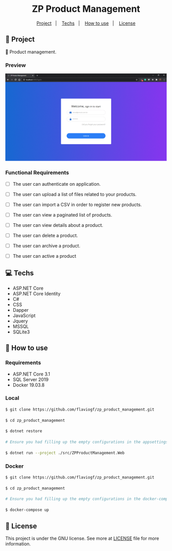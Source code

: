 <h1 align="center">
  ZP Product Management
</h1>

<p align="center">
  <a href="#rocket-project">Project</a>&nbsp;&nbsp;&nbsp;|&nbsp;&nbsp;&nbsp;
  <a href="#computer-techs">Techs</a>&nbsp;&nbsp;&nbsp;|&nbsp;&nbsp;&nbsp;
  <a href="#thinking-how-to-use">How to use</a>&nbsp;&nbsp;&nbsp;|&nbsp;&nbsp;&nbsp;
  <a href="#memo-license">License</a>
</p>

## :rocket: Project

:file_folder: Product management.

### Preview

<p align="center">
    <img src="./.github/preview.gif" />
</p>

### Functional Requirements

- [ ] The user can authenticate on application.

- [ ] The user can upload a list of files related to your products.

- [ ] The user can import a CSV in order to register new products.

- [ ] The user can view a paginated list of products.

- [ ] The user can view details about a product.

- [ ] The user can delete a product.

- [ ] The user can archive a product.

- [ ] The user can active a product

## :computer: Techs

- ASP.NET Core
- ASP.NET Core Identity
- C#
- CSS
- Dapper
- JavaScript
- Jquery
- MSSQL
- SQLite3

## :thinking: How to use

### Requirements

- ASP.NET Core 3.1
- SQL Server 2019
- Docker 19.03.8

### Local

```bash
$ git clone https://github.com/flaviogf/zp_product_management.git

$ cd zp_product_management

$ dotnet restore

# Ensure you had filling up the empty configurations in the appsettings.json file

$ dotnet run --project ./src/ZPProductManagement.Web
```

### Docker

```bash
$ git clone https://github.com/flaviogf/zp_product_management.git

$ cd zp_product_management

# Ensure you had filling up the empty configurations in the docker-compose.yml file

$ docker-compose up
```

## :memo: License

This project is under the GNU license. See more at [LICENSE](LICENSE) file for more information.

